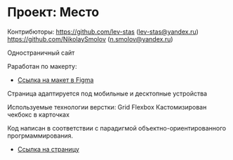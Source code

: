# Проект: Место

Контрибюторы:
https://github.com/lev-stas (lev-stas@yandex.ru)
https://github.com/NikolaySmolov (n.smolov@yandex.ru)


Одностраничный сайт

Раработан по макерту:
* [Ссылка на макет в Figma](https://www.figma.com/file/2cn9N9jSkmxD84oJik7xL7/JavaScript.-Sprint-4?node-id=0%3A1)

Страница адаптируется под мобильные и десктопные устройства

Используемые технологии верстки:
Grid
Flexbox
Кастомизирован чекбокс в карточках

Код написан в соответствии с парадигмой объектно-ориентированного прогрмаммирования.

* [Ссылка на страницу](https://nikolaysmolov.github.io/mesto-project/index.html)

